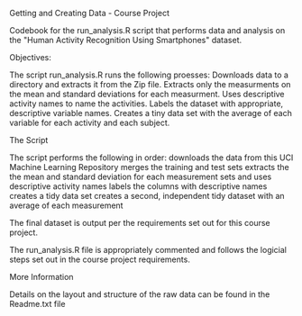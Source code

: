 Getting and Creating Data - Course Project

Codebook for  the run_analysis.R script that performs  data and analysis on the "Human Activity Recognition Using Smartphones" dataset.

Objectives:

The script run_analysis.R runs the following proesses:
Downloads data to a directory and extracts it from the Zip file.
Extracts only the measurments on the mean and standard deviations for each measurment.
Uses descriptive activity names to name the activities.
Labels the dataset with appropriate, descriptive variable names.
Creates a tiny data set with the average of each variable for each activity and each subject.

The Script

The script performs the following in order:
downloads the data from this UCI Machine Learning Repository
merges the training and test sets
extracts the the mean and standard deviation for each measurement
sets and uses descriptive activity names
labels the columns with descriptive names
creates a tidy data set
creates a second, independent tidy dataset with an average of each measurement

The final dataset is output per the requirements set out for this course project.

The run_analysis.R file is appropriately commented and follows the logicial steps set out in the course project requirements.


More Information

Details on the layout and structure of the raw data can be found in the Readme.txt file

